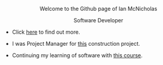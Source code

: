 <p align="center">Welcome to the Github page of Ian McNicholas</p>

<p align="center">Software Developer</p>

* Click [here](https://www.linkedin.com/in/ian-m-7a97a8175/) to find out more.
  
* I was Project Manager for [this](https://user-images.githubusercontent.com/75983723/118269844-1d636480-b4b7-11eb-9ef1-7033c0a85b42.jpeg) construction project.

* Continuing my learning of software with [this course](https://www.udemy.com/course/react-the-complete-guide-incl-redux/).
